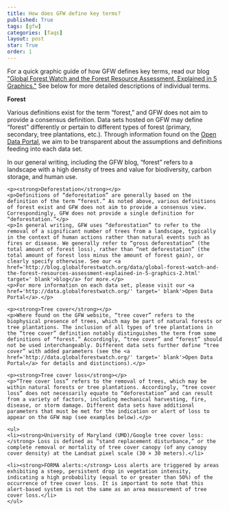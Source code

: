 ```yaml
---
title: How does GFW define key terms?
published: True
tags: [gfw]
categories: [faqs]
layout: post
star: True
order: 1
---
```


<div class="content">
	<p> For a quick graphic guide of how GFW defines key terms, read our blog <a href='http://blog.globalforestwatch.org/data/global-forest-watch-and-the-forest-resources-assessment-explained-in-5-graphics-2.html' target=' blank'>"Global Forest Watch and the Forest Resource Assessment, Explained in 5 Graphics."</a> See below for more detailed descriptions of individual terms.
  
  <p><strong>Forest</strong></p>
	<p>Various definitions exist for the term “forest,” and GFW does not aim to provide a consensus definition. Data sets hosted on GFW may define “forest” differently or pertain to different types of forest (primary, secondary, tree plantations, etc.). Through information found on the <a href='http://data.globalforestwatch.org/' target='blank'>Open Data Portal</a>, we aim to be transparent about the assumptions and definitions feeding into each data set.</p>
	<p>In our general writing, including the GFW blog, “forest” refers to a landscape with a high density of trees and value for biodiversity, carbon storage, and human use.</p>

	<p><strong>Deforestation</strong></p>
	<p>Definitions of “deforestation” are generally based on the definition of the term “forest.” As noted above, various definitions of forest exist and GFW does not aim to provide a consensus view. Correspondingly, GFW does not provide a single definition for “deforestation.”</p>
	<p>In general writing, GFW uses “deforestation” to refer to the removal of a significant number of trees from a landscape, typically in the context of human actions rather than natural events such as fires or disease. We generally refer to “gross deforestation” (the total amount of forest loss), rather than “net deforestation” (the total amount of forest loss minus the amount of forest gain), or clearly specify otherwise. See our <a href='http://blog.globalforestwatch.org/data/global-forest-watch-and-the-forest-resources-assessment-explained-in-5-graphics-2.html' target=' blank'>blog</a> for more.</p>
	<p>For more information on each data set, please visit our <a href='http://data.globalforestwatch.org/' target=' blank'>Open Data Portal</a>.</p>

	<p><strong>Tree cover</strong></p>
	<p>Where found on the GFW website, “tree cover” refers to the biophysical presence of trees, which may be part of natural forests or tree plantations. The inclusion of all types of tree plantations in the “tree cover” definition notably distinguishes the term from some definitions of “forest.” Accordingly, “tree cover” and “forest” should not be used interchangeably. Different data sets further define “tree cover” with added parameters (see the <a href='http://data.globalforestwatch.org/' target=' blank'>Open Data Portal</a> for details and distinctions).</p>

	<p><strong>Tree cover loss</strong></p>
	<p>“Tree cover loss” refers to the removal of trees, which may be within natural forests or tree plantations. Accordingly, “tree cover loss” does not necessarily equate to “deforestation” and can result from a variety of factors, including mechanical harvesting, fire, disease, or storm damage. Different data sets have additional parameters that must be met for the indication or alert of loss to appear on the GFW map (see examples below).</p>

	<ul>
	<li><strong>University of Maryland (UMD)/Google tree cover loss:</strong> Loss is defined as “stand replacement disturbance,” or the complete removal or mortality of tree cover canopy (of any canopy cover density) at the Landsat pixel scale (30 × 30 meters).</li>

	<li><strong>FORMA alerts:</strong> Loss alerts are triggered by areas exhibiting a steep, persistent drop in vegetation intensity, indicating a high probability (equal to or greater than 50%) of the occurrence of tree cover loss. It is important to note that this alert-based system is not the same as an area measurement of tree cover loss.</li>
	</ul>
</div>
